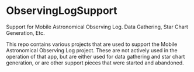 ObservingLogSupport
===================

Support for Mobile Astronomical Observing Log. Data Gathering, Star Chart Generation, Etc.

This repo contains various projects that are used to support the Mobile Astronomical Observing Log project. These are not actively used in the operation of that app, but are either used for data gathering and star chart generation, or are other support pieces that were started and abandoned. 